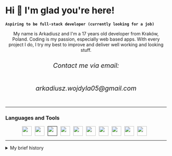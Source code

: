 # Hi 👋 I'm glad you're here!
**`Aspiring to be full-stack developer (currently looking for a job)`**

<p style="text-align: center">My name is Arkadiusz and I'm a 17 years old developer from Kraków, Poland. Coding is my passion, especially web based apps. With every project I do, I try my best to improve and deliver well working and looking stuff. </p>

<h6 style="text-align: center; font-size: 20px;">Contact me via email:</h6> 
<h6 style="text-align: center; font-size: 20px;">arkadiusz.wojdyla05@gmail.com</h6> 






---
### Languages and Tools

<div style="display: flex; justify-content: center">
<a href="https://react.dev/">
<img style="width: 30px; padding-right: 10px;" src="https://cdn.jsdelivr.net/gh/devicons/devicon/icons/react/react-original-wordmark.svg" />
</a>



<a href="https://www.typescriptlang.org/">
<img style="width: 30px; padding-right: 10px;" src="https://cdn.jsdelivr.net/gh/devicons/devicon/icons/typescript/typescript-plain.svg" />
</a>



<a href="">
<img style="width: 30px; padding-right: 10px;" src="https://cdn.jsdelivr.net/gh/devicons/devicon/icons/javascript/javascript-plain.svg" />

</a>


<a href="https://mui.com/">
<img style="width: 30px; padding-right: 10px;" src="https://cdn.jsdelivr.net/gh/devicons/devicon/icons/materialui/materialui-plain.svg" />
</a>



<a href="https://www.java.com/">
<img style="width: 30px; padding-right: 10px;" src="https://cdn.jsdelivr.net/gh/devicons/devicon/icons/java/java-original-wordmark.svg" />
</a>



<a href="https://developer.android.com/studio">
<img style="width: 30px; padding-right: 10px;" src="https://cdn.jsdelivr.net/gh/devicons/devicon/icons/androidstudio/androidstudio-original.svg" />
</a>



<a href="https://nodejs.org/en">
<img style="width: 30px; padding-right: 10px;" src="https://cdn.jsdelivr.net/gh/devicons/devicon/icons/nodejs/nodejs-plain.svg" />
</a>




<a href="https://www.mongodb.com/">
<img style="width: 30px; padding-right: 10px;" src="https://cdn.jsdelivr.net/gh/devicons/devicon/icons/mongodb/mongodb-plain-wordmark.svg" />
</a>




<a href="https://git-scm.com/">
<img style="width: 30px; padding-right: 10px;" src="https://cdn.jsdelivr.net/gh/devicons/devicon/icons/git/git-plain.svg" />
</a>
<a href="https://threejs.org/">
<img  style="width: 30px; padding-right: 10px;" src="https://cdn.jsdelivr.net/gh/devicons/devicon/icons/threejs/threejs-original-wordmark.svg" />
</a>



</div>

___

<details>
  <summary>My brief history</summary>

  I started programming when I was 14 years old, when I joined my high school [Technikum Łączności nr 14 in Kraków](https://tl.krakow.pl). During my C++ class, I discovered that I really like coding and started digging into the topic. I tried a lot of different languages and technologies (e.g. C#, Python with Flask, Xcode with Swift, Spring Boot and many other), but my favourites are undeniably React, TypeScript and Node.js. I look forward to gaining more experience as a developer and I am eager to learn new languages, frameworks, libraries etc.
</details>








